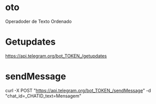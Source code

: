 # oto
Operadoder de Texto Ordenado

# Getupdates
https://api.telegram.org/bot_TOKEN_/getupdates


# sendMessage
 curl -X POST "https://api.telegram.org/bot_TOKEN_/sendMessage" -d "chat_id=_CHATID_text=Mensagem"
